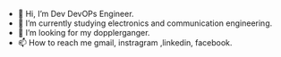 - 👋 Hi, I’m Dev DevOPs Engineer.
- 🌱 I’m currently studying electronics and communication engineering.
- 💞️ I’m looking for my dopplerganger. 
- 📫 How to reach me gmail, instragram ,linkedin, facebook.

<!---
deva077dk/deva077dk is a ✨ special ✨ repository because its `README.md` (this file) appears on your GitHub profile.
You can click the Preview link to take a look at your changes.
--->
